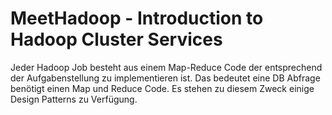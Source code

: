 # MeetHadoop - Introduction to Hadoop Cluster Services

Jeder Hadoop Job besteht aus einem Map-Reduce Code der entsprechend
der Aufgabenstellung zu implementieren ist. Das bedeutet eine DB Abfrage
benötigt einen Map und Reduce Code. Es stehen zu diesem Zweck einige
Design Patterns zu Verfügung.
